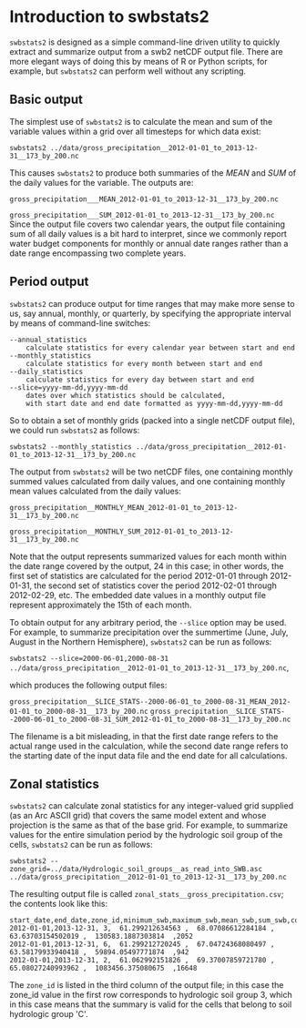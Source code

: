 # Introduction to swbstats2

`swbstats2` is designed as a simple command-line driven utility to quickly extract and summarize output from a swb2 netCDF output file. There are more elegant ways of doing this by means of R or Python scripts, for example, but `swbstats2` can perform well without any scripting.

## Basic output

The simplest use of `swbstats2` is to calculate the mean and sum of the variable values within a grid over all timesteps for which data exist:

`swbstats2 ../data/gross_precipitation__2012-01-01_to_2013-12-31__173_by_200.nc`

This causes `swbstats2` to produce both summaries of the *MEAN* and *SUM* of the daily values for the variable. The outputs are:

`gross_precipitation___MEAN_2012-01-01_to_2013-12-31__173_by_200.nc`

`gross_precipitation___SUM_2012-01-01_to_2013-12-31__173_by_200.nc
`
Since the output file covers two calendar years, the output file containing sum of all daily values is a bit hard to interpret, since we commonly report water budget components for monthly or annual date ranges rather than a date range encompassing two complete years.

## Period output

`swbstats2` can produce output for time ranges that may make more sense to us, say annual, monthly, or quarterly, by specifying the appropriate interval by means of command-line switches:
```
--annual_statistics
    calculate statistics for every calendar year between start and end
--monthly_statistics
    calculate statistics for every month between start and end
--daily_statistics
    calculate statistics for every day between start and end
--slice=yyyy-mm-dd,yyyy-mm-dd
    dates over which statistics should be calculated,
    with start date and end date formatted as yyyy-mm-dd,yyyy-mm-dd
```

So to obtain a set of monthly grids (packed into a single netCDF output file), we could run `swbstats2` as follows:

`swbstats2 --monthly_statistics ../data/gross_precipitation__2012-01-01_to_2013-12-31__173_by_200.nc`

The output from `swbstats2` will be two netCDF files, one containing monthly summed values calculated from daily values, and one containing monthly mean values calculated from the daily values:

`gross_precipitation__MONTHLY_MEAN_2012-01-01_to_2013-12-31__173_by_200.nc`

`gross_precipitation__MONTHLY_SUM_2012-01-01_to_2013-12-31__173_by_200.nc`

Note that the output represents summarized values for each month within the date range covered by the output, 24 in this case; in other words, the first set of statistics are calculated for the period 2012-01-01 through 2012-01-31, the second set of statistics cover the period 2012-02-01 through 2012-02-29, etc. The embedded date values in a monthly output file represent approximately the 15th of each month.

To obtain output for any arbitrary period, the `--slice` option may be used. For example, to summarize precipitation over the summertime (June, July, August in the Northern Hemisphere), `swbstats2` can be run as follows:

`swbstats2 --slice=2000-06-01,2000-08-31 ../data/gross_precipitation__2012-01-01_to_2013-12-31__173_by_200.nc`,

which produces the following output files:

`gross_precipitation__SLICE_STATS--2000-06-01_to_2000-08-31_MEAN_2012-01-01_to_2000-08-31__173_by_200.nc`
`gross_precipitation__SLICE_STATS--2000-06-01_to_2000-08-31_SUM_2012-01-01_to_2000-08-31__173_by_200.nc`

The filename is a bit misleading, in that the first date range refers to the actual range used in the calculation, while the second date range refers to the starting date of the input data file and the end date for all calculations.


## Zonal statistics

`swbstats2` can calculate zonal statistics for any integer-valued grid supplied (as an Arc ASCII grid) that covers the same model extent and whose projection is the same as that of the base grid. For example, to summarize values for the entire simulation period by the hydrologic soil group of the cells, `swbstats2` can be run as follows:

```
swbstats2 --zone_grid=../data/Hydrologic_soil_groups__as_read_into_SWB.asc ../data/gross_precipitation__2012-01-01_to_2013-12-31__173_by_200.nc
```

The resulting output file is called `zonal_stats__gross_precipitation.csv`; the contents look like this:

```
start_date,end_date,zone_id,minimum_swb,maximum_swb,mean_swb,sum_swb,count_swb
2012-01-01,2013-12-31, 3,  61.299212634563 ,  68.07086612284184 ,  63.63703154502019 ,  130583.1887303814  ,2052
2012-01-01,2013-12-31, 6,  61.299212720245 ,  67.04724368080497 ,  63.58179933940418 ,  59894.05497771874  ,942
2012-01-01,2013-12-31, 2,  61.062992151826 ,  69.37007859721780 ,  65.08027240993962 ,  1083456.375080675  ,16648
```

The `zone_id` is listed in the third column of the output file; in this case the zone_id value in the first row corresponds to hydrologic soil group 3, which in this case means that the summary is valid for the cells that belong to soil hydrologic group 'C'.
